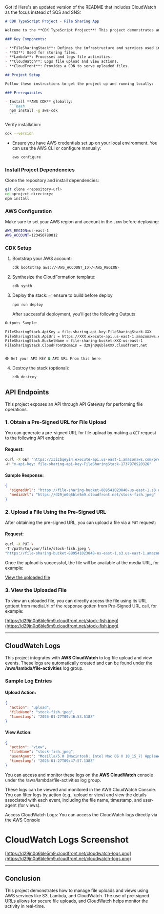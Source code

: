 Got it! Here's an updated version of the README that includes CloudWatch as the focus instead of SQS and SNS:

````markdown
# CDK TypeScript Project - File Sharing App

Welcome to the **CDK TypeScript Project**! This project demonstrates an AWS CDK application built with TypeScript, which includes the creation of resources like S3 for file storage, Lambda for processing file uploads, CloudWatch for logging file activities, and CloudFront for serving the files.

### Key Components:

- **FileSharingStack**: Defines the infrastructure and services used in the app.
- **S3**: Used for storing files.
- **Lambda**: Processes and logs file activities.
- **CloudWatch**: Logs file upload and view actions.
- **CloudFront**: Provides a CDN to serve uploaded files.

## Project Setup

Follow these instructions to get the project up and running locally:

### Prerequisites

- Install **AWS CDK** globally:
  ```bash
  npm install -g aws-cdk
  ```
````

Verify installation:

```bash
cdk --version
```

- Ensure you have AWS credentials set up on your local environment. You can use the AWS CLI or configure manually:
  ```bash
  aws configure
  ```

### Install Project Dependencies

Clone the repository and install dependencies:

```bash
git clone <repository-url>
cd <project-directory>
npm install
```

### AWS Configuration

Make sure to set your AWS region and account in the `.env` before deploying:

```bash
AWS_REGION=us-east-1
AWS_ACCOUNT=123456789012
```

### CDK Setup

1. Bootstrap your AWS account:

   ```bash
   cdk bootstrap aws://<AWS_ACCOUNT_ID>/<AWS_REGION>
   ```

2. Synthesize the CloudFormation template:

   ```bash
   cdk synth
   ```

3. Deploy the stack: ✅ ensure to build before deploy
   ```bash
   npm run deploy
   ```
   After successful deployment, you'll get the following Outputs:

```bash
Outputs Sample:

FileSharingStack.ApiKey = file-sharing-api-key-FileSharingStack-XXX
FileSharingStack.ApiUrl = https://XXX.execute-api.us-east-1.amazonaws.com/prod/
FileSharingStack.BucketName = file-sharing-bucket-XXX-us-east-1
FileSharingStack.CloudFrontDomain = d29jn0q6bleXXX.cloudfront.net


🟢 Get your API KEY & API URL From this here
```

4. Destroy the stack (optional):
   ```bash
   cdk destroy
   ```

## API Endpoints

This project exposes an API through API Gateway for performing file operations.

### 1. Obtain a Pre-Signed URL for File Upload

You can generate a pre-signed URL for file upload by making a `GET` request to the following API endpoint:

#### Request:

```bash
curl -X GET "https://x3izbqeyi4.execute-api.us-east-1.amazonaws.com/prod/files/presigned-url?fileName=stock-fish.jpeg" \
-H "x-api-key: file-sharing-api-key-FileSharingStack-1737978920326"
```

#### Sample Response:

```json
{
  "signedUrl": "https://file-sharing-bucket-889541023848-us-east-1.s3.us-east-1.amazonaws.com/stock-fish.jpeg?X-Amz-Algorithm=AWS4-HMAC-SHA256&X-Amz-Content-Sha256=UNSIGNED-PAYLOAD&X-Amz-Credential=ASIA46HGG3BUGFXLFJYC%2F20250127%2Fus-east-1%2Fs3%2Faws4_request&X-Amz-Date=20250127T121408Z&X-Amz-Expires=3600&X-Amz-Security-Token=IQoJb3JpZ2luX2VjEFUaCXVzLWVhc3QtMSJGMEQCIEFSSc9IdiSjqbtsVkF74Adot7b6Z8uukMhvs9%2B5qV1nAiBmdKndyA3QYybkGX4JLDBh6ZuTGIxn%2B%2F6AS6%2BOIckMoSrFAwhdEAAaDDg4OTU0MTAyMzg0OCIMjUgrVygt5zv7psfMKqIDBqd44VzM447M2ygWHI8IdlZPFQ2i3VwNcJl8O5WOxPYVCXVescew2KjrbAsAomS9AVri%2Bcvs%2FOXdSgKH76A5f7rKYUcK70UY%2FwNwNicZMuFdQfUZ8FY889ThC8c9rvFcQU3CkV5kCuUvWgA6ZfiYY6ZZa4iN%2BFEz6RR%2FnAEvXw%2BqVjJ0bEOgSbCPTUbihxzqhtn4KDpaIpyA9yXQD0uekzEYojgoCHaEHR3aMrQU%2BodQNvQAIGd%2BnYWwIAsfCh4k8DAKmtrDeT3sU6AxvzQsPTvg4rYTGuGC87onCHgcDrrqkronQfcLFFgu%2FiGq6PXxabGyJXDtJVFaRV1l07%2FWsBngRNKcsffI7VC%2F8OXuSEEOQuNo64IbfSIYnlGsUuaY6wmkMcwrkh7e7EI0jzRai0L4NzBNB2ane5T5YdfGV6t5SUEHyi6rjdsUu7ir%2Fh1CbXQWd2oMVCVaWGg4y0OAB9k8WKd7asZf5tzsz%2BdWlbOcloTgfXM%2FtEmKN%2FhDD0H4IdXidsX9qdRw1qdEm1EvKgQJ9V%2FMIlUuKT7jmDLHvzEW8TCP8d28BjqfASBYSVoBVM9kedd7ynq1KM%2F4nOQAkR6bvZqPpyuLNLN1yxIY937FKkq6XI9UsvKrpOgU23UyfKgdNFrYwIo5kR7qR5%2FZ10A96ZJMFPNZQzZ%2Fz3dBgd4bt3ih37p5VLjo7k1rvJHU%2BCRTrwU5AhltUhYRDkKTzMn5iCQR3j5FOGHupsBChV0XIfgnsC8iaOQszJ8vR%2Bxv%2BavMSFzUg%2F0HTQ%3D%3D&X-Amz-Signature=78ed8ea2d09201e832f1c8d5e76f9dc796cf84b74abbb1e366a6e39b9821b6ad&X-Amz-SignedHeaders=host&x-id=PutObject",
  "mediaUrl": "https://d29jn0q6ble5m9.cloudfront.net/stock-fish.jpeg"
}
```

### 2. Upload a File Using the Pre-Signed URL

After obtaining the pre-signed URL, you can upload a file via a `PUT` request:

#### Request:

```bash
curl -X PUT \
-T /path/to/your/file/stock-fish.jpeg \
"https://file-sharing-bucket-889541023848-us-east-1.s3.us-east-1.amazonaws.com/stock-fish.jpeg?X-Amz-Algorithm=AWS4-HMAC-SHA256&X-Amz-Content-Sha256=UNSIGNED-PAYLOAD&X-Amz-Credential=ASIA46HGG3BUGFXLFJYC%2F20250127%2Fus-east-1%2Fs3%2Faws4_request&X-Amz-Date=20250127T121408Z&X-Amz-Expires=3600&X-Amz-Security-Token=YOUR_TOKEN&X-Amz-Signature=YOUR_SIGNATURE"
```

Once the upload is successful, the file will be available at the media URL, for example:

[View the uploaded file](https://d29jn0q6ble5m9.cloudfront.net/stock-fish.jpeg)

### 3. View the Uploaded File

To view an uploaded file, you can directly access the file using its URL gottent from mediaUrl of the response gotten from Pre-Signed URL call, for example:

[https://d29jn0q6ble5m9.cloudfront.net/stock-fish.jpeg](https://d29jn0q6ble5m9.cloudfront.net/stock-fish.jpeg)

---

## CloudWatch Logs

This project integrates with **AWS CloudWatch** to log file upload and view events. These logs are automatically created and can be found under the **/aws/lambda/file-activities** log group.

### Sample Log Entries

#### Upload Action:

```json
{
  "action": "upload",
  "fileName": "stock-fish.jpeg",
  "timestamp": "2025-01-27T09:46:53.518Z"
}
```

#### View Action:

```json
{
  "action": "view",
  "fileName": "stock-fish.jpeg",
  "userAgent": "Mozilla/5.0 (Macintosh; Intel Mac OS X 10_15_7) AppleWebKit/537.36 (KHTML, like Gecko) Chrome/120.0.0.0 Safari/537.36",
  "timestamp": "2025-01-27T09:47:57.138Z"
}
```

You can access and monitor these logs on the **AWS CloudWatch** console under the /aws/lambda/file-activities log group.

These logs can be viewed and monitored in the AWS CloudWatch Console. You can filter logs by action (e.g., upload or view) and view the details associated with each event, including the file name, timestamp, and user-agent (for views).

Access CloudWatch Logs:
You can access the CloudWatch logs directly via the AWS Console

# CloudWatch Logs Screenshot

[https://d29jn0q6ble5m9.cloudfront.net/cloudwatch-logs.png](https://d29jn0q6ble5m9.cloudfront.net/cloudwatch-logs.png)

---

## Conclusion

This project demonstrates how to manage file uploads and views using AWS services like S3, Lambda, and CloudWatch. The use of pre-signed URLs allows for secure file uploads, and CloudWatch helps monitor the activity in real-time.
